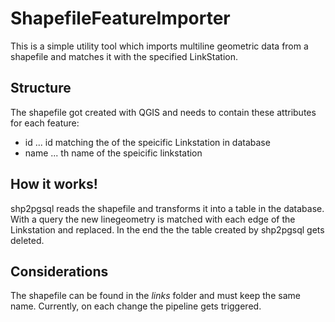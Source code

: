 ShapefileFeatureImporter
==========================
This is a simple utility tool which imports multiline geometric data from a shapefile and matches it with the specified LinkStation.

## Structure
The shapefile got created with QGIS and needs to contain these attributes for each feature:
- id   ... id matching the of the speicific Linkstation in database
- name ... th name of the speicific linkstation

## How it works!
shp2pgsql reads the shapefile and transforms it into a table in the database. With a query the new linegeometry is matched with each edge of the Linkstation and replaced. In the end the the table created by shp2pgsql gets deleted.

## Considerations
The shapefile can be found in the *links* folder and must keep the same name. Currently, on each change the pipeline gets triggered.
